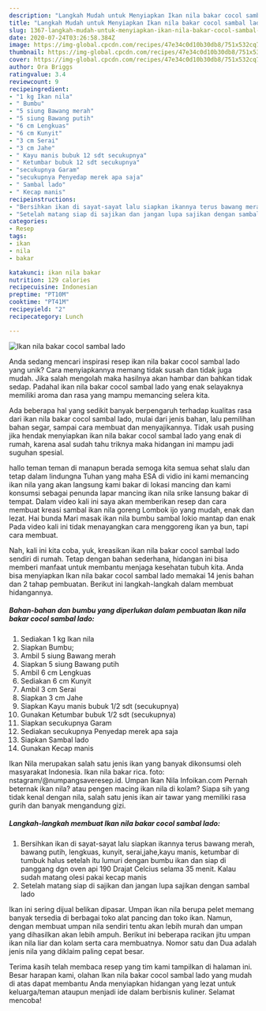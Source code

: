 ```yaml
---
description: "Langkah Mudah untuk Menyiapkan Ikan nila bakar cocol sambal lado yang Lezat Sekali"
title: "Langkah Mudah untuk Menyiapkan Ikan nila bakar cocol sambal lado yang Lezat Sekali"
slug: 1367-langkah-mudah-untuk-menyiapkan-ikan-nila-bakar-cocol-sambal-lado-yang-lezat-sekali
date: 2020-07-24T03:26:58.384Z
image: https://img-global.cpcdn.com/recipes/47e34c0d10b30db8/751x532cq70/ikan-nila-bakar-cocol-sambal-lado-foto-resep-utama.jpg
thumbnail: https://img-global.cpcdn.com/recipes/47e34c0d10b30db8/751x532cq70/ikan-nila-bakar-cocol-sambal-lado-foto-resep-utama.jpg
cover: https://img-global.cpcdn.com/recipes/47e34c0d10b30db8/751x532cq70/ikan-nila-bakar-cocol-sambal-lado-foto-resep-utama.jpg
author: Ora Briggs
ratingvalue: 3.4
reviewcount: 9
recipeingredient:
- "1 kg Ikan nila"
- " Bumbu"
- "5 siung Bawang merah"
- "5 siung Bawang putih"
- "6 cm Lengkuas"
- "6 cm Kunyit"
- "3 cm Serai"
- "3 cm Jahe"
- " Kayu manis bubuk 12 sdt secukupnya"
- " Ketumbar bubuk 12 sdt secukupnya"
- "secukupnya Garam"
- "secukupnya Penyedap merek apa saja"
- " Sambal lado"
- " Kecap manis"
recipeinstructions:
- "Bersihkan ikan di sayat-sayat lalu siapkan ikannya terus bawang merah, bawang putih, lengkuas, kunyit, serai,jahe,kayu manis, ketumbar di tumbuk halus setelah itu lumuri dengan bumbu ikan dan siap di panggang dgn oven api 190 Drajat Celcius selama 35 menit. Kalau sudah matang olesi pakai kecap manis"
- "Setelah matang siap di sajikan dan jangan lupa sajikan dengan sambal lado"
categories:
- Resep
tags:
- ikan
- nila
- bakar

katakunci: ikan nila bakar 
nutrition: 129 calories
recipecuisine: Indonesian
preptime: "PT10M"
cooktime: "PT41M"
recipeyield: "2"
recipecategory: Lunch

---
```



![Ikan nila bakar cocol sambal lado](https://img-global.cpcdn.com/recipes/47e34c0d10b30db8/751x532cq70/ikan-nila-bakar-cocol-sambal-lado-foto-resep-utama.jpg)

Anda sedang mencari inspirasi resep ikan nila bakar cocol sambal lado yang unik? Cara menyiapkannya memang tidak susah dan tidak juga mudah. Jika salah mengolah maka hasilnya akan hambar dan bahkan tidak sedap. Padahal ikan nila bakar cocol sambal lado yang enak selayaknya memiliki aroma dan rasa yang mampu memancing selera kita.

Ada beberapa hal yang sedikit banyak berpengaruh terhadap kualitas rasa dari ikan nila bakar cocol sambal lado, mulai dari jenis bahan, lalu pemilihan bahan segar, sampai cara membuat dan menyajikannya. Tidak usah pusing jika hendak menyiapkan ikan nila bakar cocol sambal lado yang enak di rumah, karena asal sudah tahu triknya maka hidangan ini mampu jadi suguhan spesial.

hallo teman teman di manapun berada semoga kita semua sehat slalu dan tetap dalam lindungna Tuhan yang maha ESA di vidio ini kami memancing ikan nila yang akan langsung kami bakar di lokasi mancing dan kami konsumsi sebagai penunda lapar mancing ikan nila srike lansung bakar di tempat. Dalam video kali ini saya akan memberikan resep dan cara membuat kreasi sambal ikan nila goreng Lombok ijo yang mudah, enak dan lezat. Hai bunda Mari masak ikan nila bumbu sambal lokio mantap dan enak Pada video kali ini tidak menayangkan cara menggoreng ikan ya bun, tapi cara membuat.


Nah, kali ini kita coba, yuk, kreasikan ikan nila bakar cocol sambal lado sendiri di rumah. Tetap dengan bahan sederhana, hidangan ini bisa memberi manfaat untuk membantu menjaga kesehatan tubuh kita. Anda bisa menyiapkan Ikan nila bakar cocol sambal lado memakai 14 jenis bahan dan 2 tahap pembuatan. Berikut ini langkah-langkah dalam membuat hidangannya.

<!--inarticleads1-->

##### Bahan-bahan dan bumbu yang diperlukan dalam pembuatan Ikan nila bakar cocol sambal lado:

1. Sediakan 1 kg Ikan nila
1. Siapkan  Bumbu;
1. Ambil 5 siung Bawang merah
1. Siapkan 5 siung Bawang putih
1. Ambil 6 cm Lengkuas
1. Sediakan 6 cm Kunyit
1. Ambil 3 cm Serai
1. Siapkan 3 cm Jahe
1. Siapkan  Kayu manis bubuk 1/2 sdt (secukupnya)
1. Gunakan  Ketumbar bubuk 1/2 sdt (secukupnya)
1. Siapkan secukupnya Garam
1. Sediakan secukupnya Penyedap merek apa saja
1. Siapkan  Sambal lado
1. Gunakan  Kecap manis


Ikan Nila merupakan salah satu jenis ikan yang banyak dikonsumsi oleh masyarakat Indonesia. Ikan nila bakar rica. foto: nstagram/@numpangsaveresep.id. Umpan Ikan Nila Infoikan.com Pernah beternak ikan nila? atau pengen macing ikan nila di kolam? Siapa sih yang tidak kenal dengan nila, salah satu jenis ikan air tawar yang memiliki rasa gurih dan banyak mengandung gizi. 

<!--inarticleads2-->

##### Langkah-langkah membuat Ikan nila bakar cocol sambal lado:

1. Bersihkan ikan di sayat-sayat lalu siapkan ikannya terus bawang merah, bawang putih, lengkuas, kunyit, serai,jahe,kayu manis, ketumbar di tumbuk halus setelah itu lumuri dengan bumbu ikan dan siap di panggang dgn oven api 190 Drajat Celcius selama 35 menit. Kalau sudah matang olesi pakai kecap manis
1. Setelah matang siap di sajikan dan jangan lupa sajikan dengan sambal lado


Ikan ini sering dijual belikan dipasar. Umpan ikan nila berupa pelet memang banyak tersedia di berbagai toko alat pancing dan toko ikan. Namun, dengan membuat umpan nila sendiri tentu akan lebih murah dan umpan yang dihasilkan akan lebih ampuh. Berikut ini beberapa racikan jitu umpan ikan nila liar dan kolam serta cara membuatnya. Nomor satu dan Dua adalah jenis nila yang diklaim paling cepat besar. 

Terima kasih telah membaca resep yang tim kami tampilkan di halaman ini. Besar harapan kami, olahan Ikan nila bakar cocol sambal lado yang mudah di atas dapat membantu Anda menyiapkan hidangan yang lezat untuk keluarga/teman ataupun menjadi ide dalam berbisnis kuliner. Selamat mencoba!

